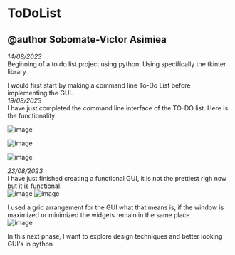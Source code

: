 # ToDoList
## @author Sobomate-Victor Asimiea<br />
*14/08/2023*<br />
Beginning of a to do list project using python. Using specifically the tkinter library 

I would first start by making a command line To-Do List before implementing the GUI.<br />
*19/08/2023*<BR />
 I have just completed the command line interface of the TO-DO list. Here is the functionality:

 ![image](https://github.com/asimiea/ToDoList/assets/85371257/ebe8d365-e36e-44b8-89f4-dd31e96e55f3)

![image](https://github.com/asimiea/ToDoList/assets/85371257/059f821d-c0f2-48fd-9929-eb5ab45fc4ca)

![image](https://github.com/asimiea/ToDoList/assets/85371257/02c98cb5-40e7-44ce-b082-fc67868781c7)

*23/08/2023*<br />
I have just finished creating a functional GUI, it is not the prettiest righ now but it is functional. <br />
![image](https://github.com/asimiea/ToDoList/assets/85371257/d7eca9f5-561b-4e9a-b54f-2eea59bbc7d2)
![image](https://github.com/asimiea/ToDoList/assets/85371257/7ac99eda-f3c2-4e09-ba9d-de534157aefa)

I used a grid arrangement for the GUI what that means is, if the window is maximized or minimized the widgets remain in the same place<br />
![image](https://github.com/asimiea/ToDoList/assets/85371257/092d4b75-34ab-473a-b65f-d14fd5267956)

In this next phase, I want to explore design techniques and better looking GUI's in python
